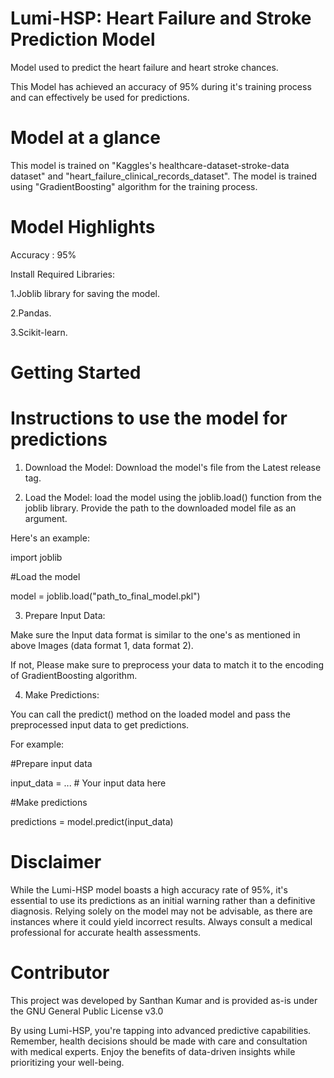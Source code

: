 # Lumi-HSP: Heart Failure and Stroke Prediction Model
Model used to predict the heart failure and heart stroke chances.

This Model has achieved an accuracy of  95%  during it's training process and can effectively be used for predictions.

# Model at a glance
This model is trained on "Kaggles's healthcare-dataset-stroke-data dataset" and "heart_failure_clinical_records_dataset".
The model is trained using "GradientBoosting" algorithm for the training process.

# Model Highlights

Accuracy : 95%

Install Required Libraries:

1.Joblib library for saving the model.

2.Pandas. 

3.Scikit-learn.

# Getting Started

# Instructions to use the model for predictions
1. Download the Model:
Download the model's file from the Latest release tag.

2. Load the Model:
load the model using the joblib.load() function from the joblib library. 
Provide the path to the downloaded model file as an argument.

Here's an example:


import joblib

#Load the model

model = joblib.load("path_to_final_model.pkl")




3. Prepare Input Data:

Make sure the Input data format is similar to the one's as mentioned in above Images (data format 1, data format 2).

If not, Please make sure to preprocess your data to match it to the encoding of GradientBoosting algorithm.

4. Make Predictions:

You can call the predict() method on the loaded model and pass the preprocessed input data to get predictions.

For example:

#Prepare input data

input_data = ...  # Your input data here

#Make predictions

predictions = model.predict(input_data)

# Disclaimer
While the Lumi-HSP model boasts a high accuracy rate of 95%, it's essential to use its predictions as an initial warning rather than a definitive diagnosis. Relying solely on the model may not be advisable, as there are instances where it could yield incorrect results. Always consult a medical professional for accurate health assessments.

# Contributor
This project was developed by Santhan Kumar and is provided as-is under the GNU General Public License v3.0


By using Lumi-HSP, you're tapping into advanced predictive capabilities. Remember, health decisions should be made with care and consultation with medical experts. Enjoy the benefits of data-driven insights while prioritizing your well-being.
